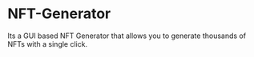 # NFT-Generator
Its a GUI based NFT Generator that allows you to generate thousands of NFTs with a single click.
